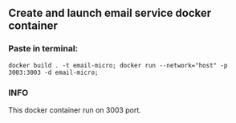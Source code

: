 ## Create and launch email service docker container

### Paste in terminal:

`docker build . -t email-micro; docker run --network="host" -p 3003:3003 -d email-micro;`

### INFO

This docker container run on 3003 port.
